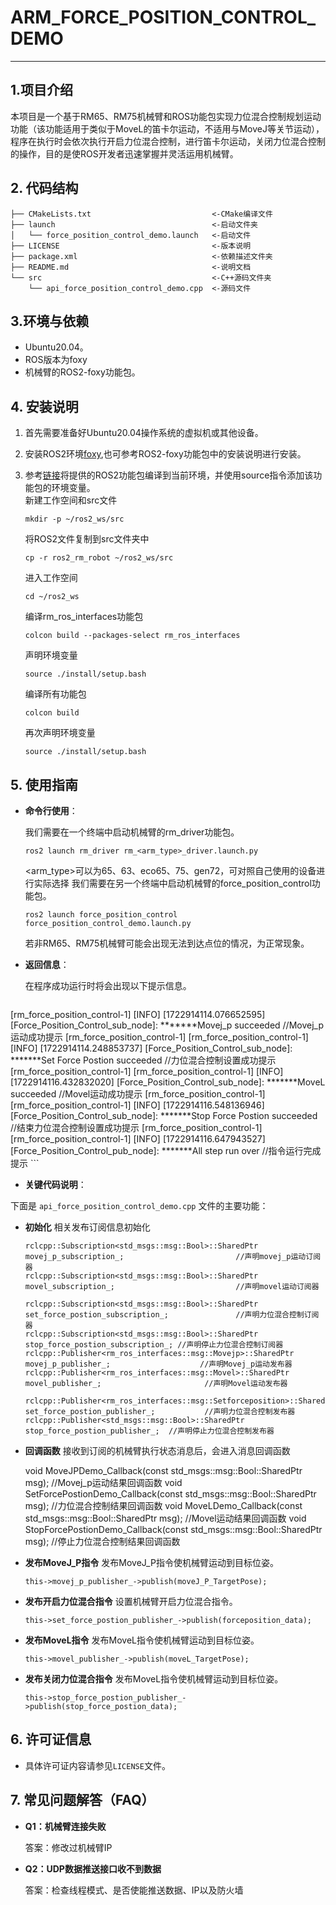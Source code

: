 # ARM_FORCE_POSITION_CONTROL_DEMO

---

## **1.项目介绍**

本项目是一个基于RM65、RM75机械臂和ROS功能包实现力位混合控制规划运动功能（该功能适用于类似于MoveL的笛卡尔运动，不适用与MoveJ等关节运动），程序在执行时会依次执行开启力位混合控制，进行笛卡尔运动，关闭力位混合控制的操作，目的是使ROS开发者迅速掌握并灵活运用机械臂。

## **2. 代码结构**

```
├── CMakeLists.txt                           <-CMake编译文件
├── launch                                   <-启动文件夹
│   └── force_position_control_demo.launch   <-启动文件
├── LICENSE                                  <-版本说明
├── package.xml                              <-依赖描述文件夹
├── README.md                                <-说明文档
└── src                                      <-C++源码文件夹
    └── api_force_position_control_demo.cpp  <-源码文件
```
## **3.环境与依赖**

* Ubuntu20.04。
* ROS版本为foxy
* 机械臂的ROS2-foxy功能包。

##  **4. 安装说明**

1. 首先需要准备好Ubuntu20.04操作系统的虚拟机或其他设备。
2. 安装ROS2环境[foxy](https://docs.ros.org/en/foxy/Installation/Ubuntu-Install-Debians.html),也可参考ROS2-foxy功能包中的安装说明进行安装。
3. 参考[链接](https://github.com/RealManRobot/ros2_rm_robot/tree/foxy)将提供的ROS2功能包编译到当前环境，并使用source指令添加该功能包的环境变量。    
    新建工作空间和src文件
    ```
    mkdir -p ~/ros2_ws/src
    ```

    将ROS2文件复制到src文件夹中
    ```
    cp -r ros2_rm_robot ~/ros2_ws/src
    ```

    进入工作空间
    ```
    cd ~/ros2_ws
    ```

    编译rm_ros_interfaces功能包
    ```
    colcon build --packages-select rm_ros_interfaces
    ```

    声明环境变量
    ```
    source ./install/setup.bash
    ```

    编译所有功能包
    ```
    colcon build
    ```
    
    再次声明环境变量
    ```
    source ./install/setup.bash
    ```

## **5. 使用指南**

* **命令行使用**：

    我们需要在一个终端中启动机械臂的rm_driver功能包。
    ```
    ros2 launch rm_driver rm_<arm_type>_driver.launch.py
    ```
    <arm_type>可以为65、63、eco65、75、gen72，可对照自己使用的设备进行实际选择
    我们需要在另一个终端中启动机械臂的force_position_control功能包。
    ```
    ros2 launch force_position_control force_position_control_demo.launch.py
    ```
    若非RM65、RM75机械臂可能会出现无法到达点位的情况，为正常现象。
* **返回信息**：

    在程序成功运行时将会出现以下提示信息。
    ```
[rm_force_position_control-1] [INFO] [1722914114.076652595] [Force_Position_Control_sub_node]: *******Movej_p succeeded      //Movej_p运动成功提示
[rm_force_position_control-1] 
[rm_force_position_control-1] [INFO] [1722914114.248853737] [Force_Position_Control_sub_node]: *******Set Force Postion succeeded  //力位混合控制设置成功提示
[rm_force_position_control-1] 
[rm_force_position_control-1] [INFO] [1722914116.432832020] [Force_Position_Control_sub_node]: *******MoveL succeeded       //Movel运动成功提示
[rm_force_position_control-1] 
[rm_force_position_control-1] [INFO] [1722914116.548136946] [Force_Position_Control_sub_node]: *******Stop Force Postion succeeded  //结束力位混合控制设置成功提示
[rm_force_position_control-1] 
[rm_force_position_control-1] [INFO] [1722914116.647943527] [Force_Position_Control_pub_node]: *******All step run over      //指令运行完成提示
    ```

* **关键代码说明**：

下面是 `api_force_position_control_demo.cpp` 文件的主要功能：

- **初始化**
相关发布订阅信息初始化

    ```ROS
    rclcpp::Subscription<std_msgs::msg::Bool>::SharedPtr movej_p_subscription_;                         //声明movej_p运动订阅器
    rclcpp::Subscription<std_msgs::msg::Bool>::SharedPtr movel_subscription_;                           //声明movel运动订阅器
    
    rclcpp::Subscription<std_msgs::msg::Bool>::SharedPtr set_force_postion_subscription_;               //声明力位混合控制订阅器
    rclcpp::Subscription<std_msgs::msg::Bool>::SharedPtr stop_force_postion_subscription_; //声明停止力位混合控制订阅器
    rclcpp::Publisher<rm_ros_interfaces::msg::Movejp>::SharedPtr movej_p_publisher_;                    //声明Movej_p运动发布器
    rclcpp::Publisher<rm_ros_interfaces::msg::Movel>::SharedPtr movel_publisher_;                       //声明Movel运动发布器
    
    rclcpp::Publisher<rm_ros_interfaces::msg::Setforceposition>::SharedPtr set_force_postion_publisher_;           //声明力位混合控制发布器
    rclcpp::Publisher<std_msgs::msg::Bool>::SharedPtr stop_force_postion_publisher_;  //声明停止力位混合控制发布器
    ```

- **回调函数**
接收到订阅的机械臂执行状态消息后，会进入消息回调函数

    void MoveJPDemo_Callback(const std_msgs::msg::Bool::SharedPtr msg);                                 //Movej_p运动结果回调函数
    void SetForcePostionDemo_Callback(const std_msgs::msg::Bool::SharedPtr msg);                        //力位混合控制结果回调函数
    void MoveLDemo_Callback(const std_msgs::msg::Bool::SharedPtr msg);                                  //Movel运动结果回调函数
    void StopForcePostionDemo_Callback(const std_msgs::msg::Bool::SharedPtr msg); //停止力位混合控制结果回调函数

- **发布MoveJ_P指令**
发布MoveJ_P指令使机械臂运动到目标位姿。

    ```ROS
    this->movej_p_publisher_->publish(moveJ_P_TargetPose);
    ```

- **发布开启力位混合指令**
设置机械臂开启力位混合指令。

    ```ROS
    this->set_force_postion_publisher_->publish(forceposition_data);
    ```

- **发布MoveL指令**
发布MoveL指令使机械臂运动到目标位姿。

    ```ROS
    this->movel_publisher_->publish(moveL_TargetPose);
    ```

- **发布关闭力位混合指令**
发布MoveL指令使机械臂运动到目标位姿。

    ```ROS
    this->stop_force_postion_publisher_->publish(stop_force_postion_data);
    ```

## **6. 许可证信息**

* 具体许可证内容请参见`LICENSE`文件。

## **7. 常见问题解答（FAQ）**

- **Q1：机械臂连接失败**

  答案：修改过机械臂IP

- **Q2：UDP数据推送接口收不到数据**

  答案：检查线程模式、是否使能推送数据、IP以及防火墙
